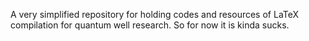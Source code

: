 A very simplified repository for holding codes and resources of LaTeX compilation for quantum well research. So for now it is kinda sucks. 